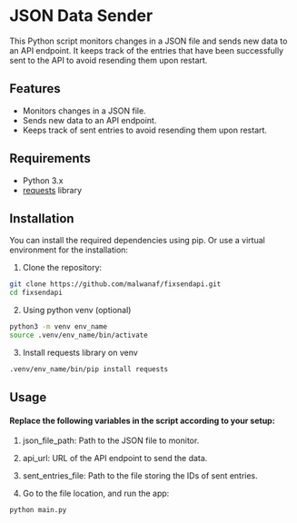 # JSON Data Sender

This Python script monitors changes in a JSON file and sends new data to an API endpoint. It keeps track of the entries that have been successfully sent to the API to avoid resending them upon restart.

## Features

- Monitors changes in a JSON file.
- Sends new data to an API endpoint.
- Keeps track of sent entries to avoid resending them upon restart.

## Requirements

- Python 3.x
- [requests](https://pypi.org/project/requests/) library

## Installation

You can install the required dependencies using pip. Or use a virtual environment for the installation:

1. Clone the repository:

```bash
git clone https://github.com/malwanaf/fixsendapi.git
cd fixsendapi
```

2. Using python venv (optional)

```bash
python3 -m venv env_name
source .venv/env_name/bin/activate
```

3. Install requests library on venv

```bash
.venv/env_name/bin/pip install requests
```

## Usage

#### Replace the following variables in the script according to your setup:

1. json_file_path: Path to the JSON file to monitor.

2. api_url: URL of the API endpoint to send the data.

3. sent_entries_file: Path to the file storing the IDs of sent entries.

4. Go to the file location, and run the app:

```bash
python main.py
```